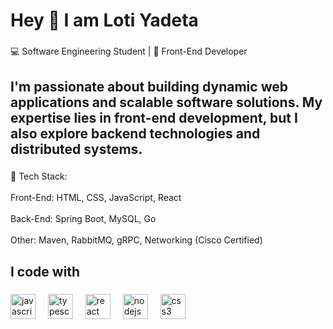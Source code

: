 <h1 align="left">Hey 👋 I am Loti Yadeta</h1>

###

<p align="left">💻 Software Engineering Student | 🎨 Front-End Developer</p>

###

<h2 align="left">I'm passionate about building dynamic web applications and scalable software solutions. My expertise lies in front-end development, but I also explore backend technologies and distributed systems.</h2>

###

<p align="left">🔹 Tech Stack:<br><br>Front-End: HTML, CSS, JavaScript, React<br><br>Back-End: Spring Boot, MySQL, Go<br><br>Other: Maven, RabbitMQ, gRPC, Networking (Cisco Certified)</p>

###

<h2 align="left">I code with</h2>

###

<div align="left">
  <img src="https://cdn.jsdelivr.net/gh/devicons/devicon/icons/javascript/javascript-original.svg" height="40" alt="javascript logo"  />
  <img width="12" />
  <img src="https://cdn.jsdelivr.net/gh/devicons/devicon/icons/typescript/typescript-original.svg" height="40" alt="typescript logo"  />
  <img width="12" />
  <img src="https://cdn.jsdelivr.net/gh/devicons/devicon/icons/react/react-original.svg" height="40" alt="react logo"  />
  <img width="12" />
  <img src="https://cdn.jsdelivr.net/gh/devicons/devicon/icons/nodejs/nodejs-original.svg" height="40" alt="nodejs logo"  />
  <img width="12" />
  <img src="https://cdn.jsdelivr.net/gh/devicons/devicon/icons/css3/css3-original.svg" height="40" alt="css3 logo"  />
</div>

###

<p align="left"></p>

###
